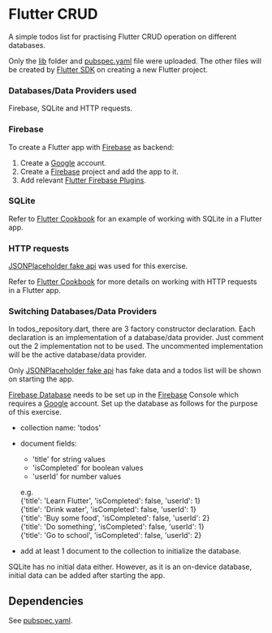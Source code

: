 # Flutter CRUD
A simple todos list for practising Flutter CRUD operation on different databases.

Only the [lib](/lib) folder and [pubspec.yaml](/pubspec.yaml) file were uploaded. The other files will be created
by [Flutter SDK](https://flutter.dev/docs/get-started/install) on creating a new Flutter project.

### Databases/Data Providers used
Firebase, SQLite and HTTP requests.

### Firebase
To create a Flutter app with [Firebase](https://firebase.google.com/) as backend:
1. Create a [Google](https://www.google.com/) account.
2. Create a [Firebase](https://firebase.google.com/) project and add the app to it.
3. Add relevant [Flutter Firebase Plugins](https://firebase.flutter.dev/).

### SQLite
Refer to [Flutter Cookbook](https://flutter.dev/docs/cookbook/persistence/sqlite)
for an example of working with SQLite in a Flutter app.

### HTTP requests
[JSONPlaceholder fake api](https://jsonplaceholder.typicode.com/todos) was used
for this exercise.

Refer to [Flutter Cookbook](https://flutter.dev/docs/cookbook#networking) for
more details on working with HTTP requests in a Flutter app.

### Switching Databases/Data Providers
In todos_repository.dart, there are 3 factory constructor declaration.
Each declaration is an implementation of a database/data provider. Just
comment out the 2 implementation not to be used. The uncommented implementation
will be the active database/data provider.

Only [JSONPlaceholder fake api](https://jsonplaceholder.typicode.com/todos) has fake
data and a todos list will be shown on starting the app.

[Firebase Database](https://firebase.google.com/products/firestore) needs to be
set up in the [Firebase](https://firebase.google.com/) Console which requires a [Google](https://www.google.com/) account.
Set up the database as follows for the purpose of this exercise.
- collection name: 'todos'
- document fields:
    - 'title' for string values
    - 'isCompleted' for boolean values
    - 'userId' for number values 
  
  e.g.  
  {'title': 'Learn Flutter', 'isCompleted': false, 'userId': 1}  
  {'title': 'Drink water', 'isCompleted': false, 'userId': 1}  
  {'title': 'Buy some food', 'isCompleted': false, 'userId': 2}  
  {'title': 'Do something', 'isCompleted': false, 'userId': 1}  
  {'title': 'Go to school', 'isCompleted': false, 'userId': 2}  
- add at least 1 document to the collection to initialize the database.

SQLite has no initial data either. However, as it is an on-device database, initial data
can be added after starting the app.

## Dependencies
See [pubspec.yaml](/pubspec.yaml#L29).

